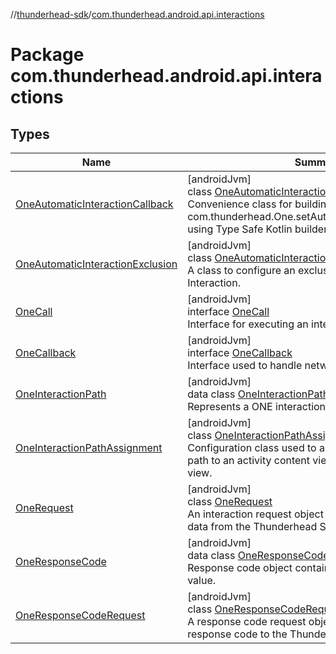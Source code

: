 //[thunderhead-sdk](../../index.md)/[com.thunderhead.android.api.interactions](index.md)

# Package com.thunderhead.android.api.interactions

## Types

| Name | Summary |
|---|---|
| [OneAutomaticInteractionCallback](-one-automatic-interaction-callback/index.md) | [androidJvm]<br>class [OneAutomaticInteractionCallback](-one-automatic-interaction-callback/index.md) : [OneCallback](-one-callback/index.md)<br>Convenience class for building a [OneCallback](-one-callback/index.md) for com.thunderhead.One.setAutomaticInteractionCallback using Type Safe Kotlin builders. |
| [OneAutomaticInteractionExclusion](-one-automatic-interaction-exclusion/index.md) | [androidJvm]<br>class [OneAutomaticInteractionExclusion](-one-automatic-interaction-exclusion/index.md)<br>A class to configure an exclusion of an Automatic Interaction. |
| [OneCall](-one-call/index.md) | [androidJvm]<br>interface [OneCall](-one-call/index.md)<br>Interface for executing an interaction API call. |
| [OneCallback](-one-callback/index.md) | [androidJvm]<br>interface [OneCallback](-one-callback/index.md)<br>Interface used to handle network request results. |
| [OneInteractionPath](-one-interaction-path/index.md) | [androidJvm]<br>data class [OneInteractionPath](-one-interaction-path/index.md)(**value**: URI)<br>Represents a ONE interaction path. |
| [OneInteractionPathAssignment](-one-interaction-path-assignment/index.md) | [androidJvm]<br>class [OneInteractionPathAssignment](-one-interaction-path-assignment/index.md)<br>Configuration class used to assign a custom Interaction path to an activity content view or a fragment root view. |
| [OneRequest](-one-request/index.md) | [androidJvm]<br>class [OneRequest](-one-request/index.md)<br>An interaction request object for sending interaction data from the Thunderhead SDK. |
| [OneResponseCode](-one-response-code/index.md) | [androidJvm]<br>data class [OneResponseCode](-one-response-code/index.md)(**value**: String)<br>Response code object containing the response code value. |
| [OneResponseCodeRequest](-one-response-code-request/index.md) | [androidJvm]<br>class [OneResponseCodeRequest](-one-response-code-request/index.md)<br>A response code request object for sending the response code to the Thunderhead SDK. |
